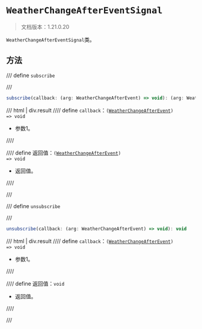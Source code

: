 # `WeatherChangeAfterEventSignal`

> 文档版本：1.21.0.20

`WeatherChangeAfterEventSignal`类。

## 方法

/// define
`subscribe`


///

```js
subscribe(callback: (arg: WeatherChangeAfterEvent) => void): (arg: WeatherChangeAfterEvent) => void
```

/// html | div.result
//// define
`callback`：<code>(<a href="../weatherchangeafterevent/">WeatherChangeAfterEvent</a>) =&gt; void</code>

- 参数1。


////

//// define
返回值：<code>(<a href="../weatherchangeafterevent/">WeatherChangeAfterEvent</a>) =&gt; void</code>

- 返回值。


////

///


/// define
`unsubscribe`


///

```js
unsubscribe(callback: (arg: WeatherChangeAfterEvent) => void): void
```

/// html | div.result
//// define
`callback`：<code>(<a href="../weatherchangeafterevent/">WeatherChangeAfterEvent</a>) =&gt; void</code>

- 参数1。


////

//// define
返回值：`void`

- 返回值。


////

///

